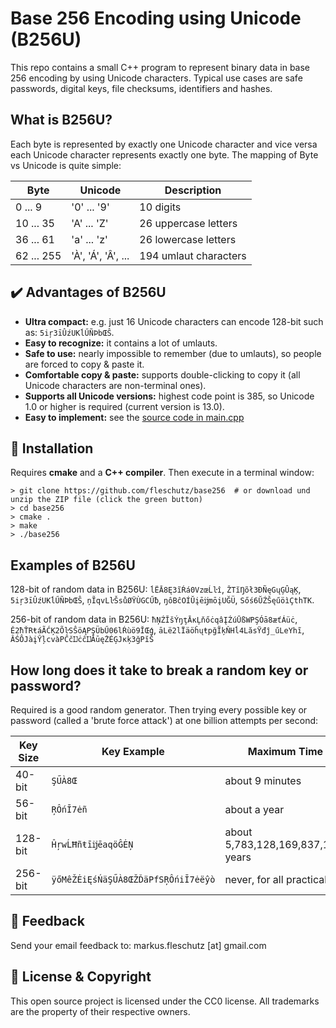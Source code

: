 Base 256 Encoding using Unicode (B256U)
=======================================
This repo contains a small C++ program to represent binary data in base 256 encoding by using Unicode characters. Typical use cases are safe passwords, digital keys, file checksums, identifiers and hashes.

What is B256U?
---------------
Each byte is represented by exactly one Unicode character and vice versa each Unicode character represents exactly one byte. The mapping of Byte vs Unicode is quite simple:

| Byte       | Unicode             | Description           |
|------------|---------------------|-----------------------|
| 0 ... 9    | '0' ... '9'         | 10 digits             |
| 10 ... 35  | 'A' ... 'Z'         | 26 uppercase letters  |
| 36 ... 61  | 'a' ... 'z'         | 26 lowercase letters  |
| 62 ... 255 | 'À', 'Á', 'Â', ...  | 194 umlaut characters |

✔️ Advantages of B256U
-----------------------
* **Ultra compact:** e.g. just 16 Unicode characters can encode 128-bit such as: `5iŗ3īÛźUKĺŰÑÞbŒŜ`.
* **Easy to recognize:** it contains a lot of umlauts.
* **Safe to use:** nearly impossible to remember (due to umlauts), so people are forced to copy & paste it.
* **Comfortable copy & paste:** supports double-clicking to copy it (all Unicode characters are non-terminal ones).
* **Supports all Unicode versions:** highest code point is 385, so Unicode 1.0 or higher is required (current version is 13.0).
* **Easy to implement:** see the [source code in main.cpp](main.cpp)

🔧 Installation
----------------
Requires **cmake** and a **C++ compiler**. Then execute in a terminal window: 
```
> git clone https://github.com/fleschutz/base256  # or download und unzip the ZIP file (click the green button)
> cd base256
> cmake .
> make
> ./base256
```


Examples of B256U
-----------------
128-bit of random data in B256U: `ĺËĀ8Ę3ĩŔá0VzœĹŀî`, `ŽTĭŊõł3ÐÑęGųĢÛąĶ`, `5iŗ3īÛźUKĺŰÑÞbŒŜ`, `ņĨqvLŀŠsůØŸÙGCŰƀ`, `ŋôBĉOÍŬįēĳmōįUĞÜ`, `Sőś6ŬŹŠęűöìÇthTK`.

256-bit of random data in B256U: `ħŅŹĬšÝŋţĀĸĻňőċqâĮŹúŪßWPŞÓā8æťÁüċ`, `Ě2ħŤRŧáÃĆĶ2ÕŀSŜöĄPŞÜbŰ06lŔùö9ĬŒģ`, `āLë2lÏäöĥųŧpğĨķŇHĺ4LăsŸđĵ_űLeYhĩ`, `ÂŚÔJàįŶļcvàPĈčĲċĉĲĂūęŻÉĢJĸķ3ğPĭŠ`


How long does it take to break a random key or password?
--------------------------------------------------------
Required is a good random generator. Then trying every possible key or password (called a 'brute force attack') at one billion attempts per second:

| Key Size | Key Example                        | Maximum Time Needed                       | 
|----------|------------------------------------|-------------------------------------------|
|  40-bit  | `ŞŰÀ8Œ`                            | about 9 minutes                           |
|  56-bit  | `ŖÔńĪ7ėñ`                          | about a year                              |
| 128-bit  | `ĤŗwĹĦñŧīĳēaqöĜĖŅ`                 | about 5,783,128,169,837,158,197,871 years |
| 256-bit  | `ÿőMêŽĖiĘśŃäŞŰÀ8ŒŽĎäPfSŖÔńiĪ7ėëŷò` | never, for all practical purposes         |

📧 Feedback
------------
Send your email feedback to: markus.fleschutz [at] gmail.com

🤝 License & Copyright
-----------------------
This open source project is licensed under the CC0 license. All trademarks are the property of their respective owners.

